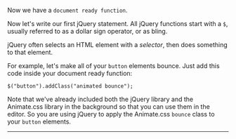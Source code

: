 <div class="challenge-instructions jquery"><div><section id="description">
<p>Now we have a <code>document ready function</code>.</p>
<p>Now let's write our first jQuery statement. All jQuery functions start with a <code>$</code>, usually referred to as a dollar sign operator, or as bling.</p>
<p>jQuery often selects an HTML element with a <dfn>selector</dfn>, then does something to that element.</p>
<p>For example, let's make all of your <code>button</code> elements bounce. Just add this code inside your document ready function:</p>
<pre class="language-js"><code class="language-js"><span class="token function">$</span><span class="token punctuation">(</span><span class="token string">"button"</span><span class="token punctuation">)</span><span class="token punctuation">.</span><span class="token function">addClass</span><span class="token punctuation">(</span><span class="token string">"animated bounce"</span><span class="token punctuation">)</span><span class="token punctuation">;</span>
</code></pre>
<p>Note that we've already included both the jQuery library and the Animate.css library in the background so that you can use them in the editor. So you are using jQuery to apply the Animate.css <code>bounce</code> class to your <code>button</code> elements.</p>
</section></div><hr/></div>